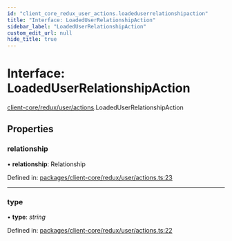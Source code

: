 ```yaml
---
id: "client_core_redux_user_actions.loadeduserrelationshipaction"
title: "Interface: LoadedUserRelationshipAction"
sidebar_label: "LoadedUserRelationshipAction"
custom_edit_url: null
hide_title: true
---
```


# Interface: LoadedUserRelationshipAction

[client-core/redux/user/actions](../modules/client_core_redux_user_actions.md).LoadedUserRelationshipAction

## Properties

### relationship

• **relationship**: Relationship

Defined in: [packages/client-core/redux/user/actions.ts:23](https://github.com/xr3ngine/xr3ngine/blob/5c3dcaef1/packages/client-core/redux/user/actions.ts#L23)

___

### type

• **type**: *string*

Defined in: [packages/client-core/redux/user/actions.ts:22](https://github.com/xr3ngine/xr3ngine/blob/5c3dcaef1/packages/client-core/redux/user/actions.ts#L22)
